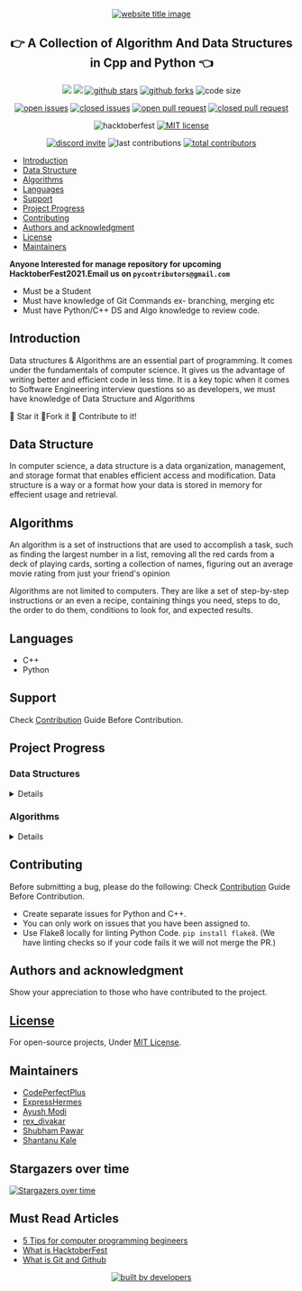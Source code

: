 <p align="center">
  <a href="http://codeperfectplus.herokuapp.com/"><img src="https://capsule-render.vercel.app/api?type=rect&color=666666&height=100&section=header&text=Algorithms%20And%20Data%20Structures&fontSize=55%&fontColor=ffffff&fontAlignY=65" alt="website title image"></a>
  <h2 align="center">👉 A Collection of Algorithm And Data Structures in Cpp and Python 👈</h2>
</p>

<p align="center">
<img src="https://img.shields.io/badge/language-python-blue?style=for-the-badge">
<img src="https://img.shields.io/badge/language-C++-ff69b4?style=for-the-badge">
<a href="https://github.com/Py-Contributors/awesomeScripts/stargazers"><img src="https://img.shields.io/github/stars/Py-Contributors/AlgorithmsAndDataStructure?style=for-the-badge" alt="github stars"></a>
<a href="https://github.com/Py-Contributors/awesomeScripts/network/members"><img src="https://img.shields.io/github/forks/Py-Contributors/AlgorithmsAndDataStructure?style=for-the-badge" alt="github forks"></a>
<img src="https://img.shields.io/github/languages/code-size/py-contributors/AlgorithmsAndDataStructure?style=for-the-badge" alt="code size">
  </p>
  <p align="center">
<a href="https://github.com/Py-Contributors/awesomeScripts/issues"><img src="https://img.shields.io/github/issues-raw/Py-Contributors/AlgorithmsAndDataStructure?style=for-the-badge" alt="open issues"></a>
<a href="https://github.com/Py-Contributors/awesomeScripts/issues"><img src="https://img.shields.io/github/issues-closed-raw/py-contributors/AlgorithmsAndDataStructure?style=for-the-badge" alt="closed issues"><a/>
<a href="https://github.com/Py-Contributors/awesomeScripts/pulls"><img src="https://img.shields.io/github/issues-pr-raw/Py-contributors/AlgorithmsAndDataStructure?style=for-the-badge" alt="open pull request"></a>
<a href="https://github.com/Py-Contributors/awesomeScripts/pulls"><img src="https://img.shields.io/github/issues-pr-closed-raw/Py-contributors/AlgorithmsAndDataStructure?style=for-the-badge" alt="closed pull request"></a>
</p>
<p align="center">
<img src="https://img.shields.io/github/hacktoberfest/2020/py-contributors/AlgorithmsAndDataStructure?style=for-the-badge" alt="hacktoberfest">
<a href="https://raw.githubusercontent.com/Py-Contributors/AlgorithmsAndDataStructure/master/LICENSE"><img src="https://img.shields.io/github/license/Py-Contributors/AlgorithmsAndDataStructure?style=for-the-badge" alt="MIT license"></a>
</p>
<p align="center">
<a href="https://discord.gg/JfbK3bS"><img src="https://img.shields.io/discord/758030555005714512.svg?label=Discord&logo=Discord&colorB=7289da&style=for-the-badge" alt="discord invite"></a>
<img src="https://img.shields.io/github/last-commit/py-contributors/AlgorithmsAndDataStructure?style=for-the-badge" alt="last contributions">
<a href="https://api.github.com/repos/py-contributors/AlgorithmsAndDataStructure/contributors"><img src="https://img.shields.io/github/contributors/py-contributors/AlgorithmsAndDataStructure?style=for-the-badge" alt="total contributors"></a>
</p>


- [Introduction](#introduction)
- [Data Structure](#data-structure)
- [Algorithms](#algorithms)
- [Languages](#languages)
- [Support](#support)
- [Project Progress](#project-progress)
- [Contributing](#contributing)
- [Authors and acknowledgment](#authors-and-acknowledgment)
- [License](#license)
- [Maintainers](#maintainers)


**Anyone Interested for manage repository for upcoming HacktoberFest2021.Email us on `pycontributors@gmail.com`**

- Must be a Student
- Must have knowledge of Git Commands ex- branching, merging etc
- Must have Python/C++ DS and Algo knowledge to review code.

## Introduction

Data structures & Algorithms are an essential part of programming. It comes under the fundamentals of computer science. It gives us the advantage of writing better and efficient code in less time. It is a key topic when it comes to Software Engineering interview questions so as developers, we must have knowledge of Data Structure and Algorithms

:star2: Star it
:fork_and_knife:Fork it
:handshake: Contribute to it!


## Data Structure

In computer science, a data structure is a data organization, management, and storage format that enables efficient access and modification.
Data structure is a way or a format how your data is stored in memory for effecient usage and retrieval.

## Algorithms

An algorithm is a set of instructions that are used to accomplish a task, such as finding the largest number in a list, removing all the red cards from a deck of playing cards, sorting a collection of names, figuring out an average movie rating from just your friend's opinion

Algorithms are not limited to computers. They are like a set of step-by-step instructions or an even a recipe, containing things you need, steps to do, the order to do them, conditions to look for, and expected results.

## Languages
- C++
- Python

## Support

Check [Contribution](/CONTRIBUTING.md) Guide Before Contribution.

## Project Progress

<summary><h3>Data Structures</h3></summary>
<details>

<!-- Restrctions:maintainers only access -->


| Data Structure | C++            |     Python      | Status/Remarks     |
| -------------- | -------------- | :-------------: | ------------------ |
| Linked List    | Yes            |       Yes       | Being improved #23 |
| Sets           | Yes            |       Yes       | Implemented        |
| Stack          | Yes            | In progress #13 |                    |
| Queue          | In progress #7 | In progress #12 |                    |

</details>

<summary><h3>Algorithms</h3></summary>
<details>

| Algorithm                      | C++             |     Python      | Remarks   |
| ------------------------------ | --------------- | :-------------: | --------- |
| **Searching**                  |                 |                 |           |
| Binary Search                  | No              | In progress #9  |           |
| Jump Search                    | In progress #39 | In progress #10 |           |
| Fibonacci Search               | No              | In progress #11 |           |
|                                |                 |                 |           |
| **Sorting**                    |                 |                 |           |
| Selection Sort                 | In progress #29 | In progress #30 |           |
| Bubble Sort                    | Yes             |       Yes       |           |
| Insertion Sort                 | In progress #2  |       Yes       |           |
| Merge Sort                     | In progress #3  |       Yes       |           |
| Quick Sort                     | In progress #4  |       Yes       |           |
| Heap Sort                      | In progress #5  | In progress #6  |           |
| Radix Sort                     | In progress #63 |       Yes       |           |
|                                |                 |                 |           |
| **Recursion**                  |                 |                 |           |
| Fibonacci Numbers              | No              |       Yes       |           |
| Fibonacci List                 | No              |       Yes       |           |
| Factors                        | No              |       Yes       |           |
| Recursion                      | No              |       Yes       |           |
| Recursive Sum                  | No              |       Yes       |           |
|                                |                 |                 |           |
| **Sieve**                      |                 |                 |           |
| Sieve of Erosothenes           | No              |       Yes       |           |
|                                |                 |                 |           |
| **Dynamic Programming**        |                 |                 |           |
| Knapsack Problem               | No              |       Yes       |           |
| Longest Common Subsequence     | No              |       Yes       |           |
| Longest Increasing Subsequence | No              |       Yes       |           |
| Merge Sort                     | No              |       Yes       | Duplicate |
| Fibonacci Number               | No              |       Yes       | Duplicate |
| Naive Pattern Search           | In progress #18 | In progress #17 |           |
| Rabin-Karp Algorithm           | No              |                 |           |
|                                |                 |                 |           |
| **Backtracking**               |                 |                 |           |
| Suduko Solver                  | In progress #21 |       No        |           |
| The Knight's Tour              | In progress #33 | In progress #32 |           |
| Subset Sum                     | In progress #36 | In progress #35 |           |
|                                |                 |                 |           |
| **Deep Learning**              |                 |                 |           |
| Activation Function            | No              |       Yes       |           |
| Feed Forward Normal Function   | No              |       Yes       |           |
| Layers                         | No              |       Yes       |           |
| Loss Function                  | No              |       Yes       |           |
| Optimizers                     | No              |       Yes       |           |
|                                |                 |                 |           |
| **Machine Learning**           |                 |                 |           |
| Gradient Descent               | No              |       Yes       |           |
| Linear Regression              | No              |       Yes       |           |
| Logistic Regression            | No              |       Yes       |           |
| Decision Tree                  | No              | In progress #37 |           |
| K-Nearest Neighbours           | No              | In progress #38 |           |

</details>

## Contributing

Before submitting a bug, please do the following:
Check [Contribution](/CONTRIBUTING.md) Guide Before Contribution.

- Create separate issues for Python and C++.
- You can only work on issues that you have been assigned to.
- Use Flake8 locally for linting Python Code. `pip install flake8`.
  (We have linting checks so if your code fails it we will not merge the PR.)

## Authors and acknowledgment

Show your appreciation to those who have contributed to the project.

## [License](/LICENSE)

For open-source projects, Under [MIT License](/LICENSE).

## Maintainers

- [CodePerfectPlus](https://github.com/codePerfectPlus)
- [ExpressHermes](https://github.com/ExpressHermes)
- [Ayush Modi](https://github.com/hot9cups)
- [rex_divakar](https://github.com/rexdivakar)
- [Shubham Pawar](https://github.com/shubham5351)
- [Shantanu Kale](https://github.com/SSKale1)



## Stargazers over time

[![Stargazers over time](https://starchart.cc/codePerfectPlus/AlgorithmsAndDataStructure.svg)](https://starchart.cc/codePerfectPlus/AlgorithmsAndDataStructure)

## Must Read Articles

- [5 Tips for computer programming begineers](https://codeperfectplus.herokuapp.com/5-tips-for-computer-programming-beginners)
- [What is HacktoberFest](https://codeperfectplus.herokuapp.com/what-is-hacktoberfest)
- [What is Git and Github](https://codeperfectplus.herokuapp.com/what-is-git-and-gitHub)

<p align="center">
<a href="https://api.github.com/repos/py-contributors/AlgorithmsAndDataStructure/contributors"><img src="http://ForTheBadge.com/images/badges/built-by-developers.svg" alt="built by developers"></a>
</p>
